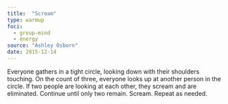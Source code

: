 ```yaml
---
title:  "Scream"
type: warmup
foci:
  - group-mind
  - energy
source: "Ashley Osborn"
date: 2015-12-14
---
```

Everyone gathers in a tight circle, looking down with their shoulders touching.
On the count of three, everyone looks up at another person in the circle.
If two people are looking at each other, they scream and are eliminated.
Continue until only two remain.
Scream.
Repeat as needed.
